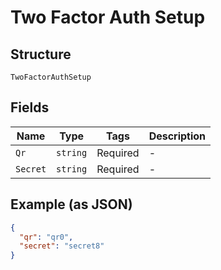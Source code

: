 
# Two Factor Auth Setup

## Structure

`TwoFactorAuthSetup`

## Fields

| Name | Type | Tags | Description |
|  --- | --- | --- | --- |
| `Qr` | `string` | Required | - |
| `Secret` | `string` | Required | - |

## Example (as JSON)

```json
{
  "qr": "qr0",
  "secret": "secret8"
}
```

